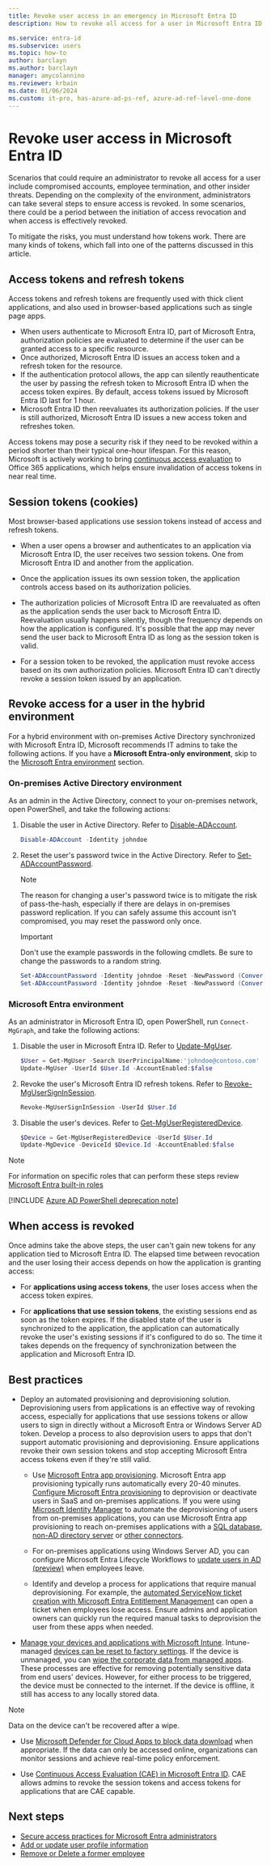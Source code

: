 ```yaml
---
title: Revoke user access in an emergency in Microsoft Entra ID
description: How to revoke all access for a user in Microsoft Entra ID

ms.service: entra-id
ms.subservice: users
ms.topic: how-to
author: barclayn
ms.author: barclayn
manager: amycolannino
ms.reviewer: krbain
ms.date: 01/06/2024
ms.custom: it-pro, has-azure-ad-ps-ref, azure-ad-ref-level-one-done
---
```


# Revoke user access in Microsoft Entra ID

Scenarios that could require an administrator to revoke all access for a user include compromised accounts, employee termination, and other insider threats. Depending on the complexity of the environment, administrators can take several steps to ensure access is revoked. In some scenarios, there could be a period between the initiation of access revocation and when access is effectively revoked.

To mitigate the risks, you must understand how tokens work. There are many kinds of tokens, which fall into one of the patterns discussed in this article.

## Access tokens and refresh tokens

Access tokens and refresh tokens are frequently used with thick client applications, and also used in browser-based applications such as single page apps.

- When users authenticate to Microsoft Entra ID, part of Microsoft Entra, authorization policies are evaluated to determine if the user can be granted access to a specific resource.
- Once authorized, Microsoft Entra ID issues an access token and a refresh token for the resource.
- If the authentication protocol allows, the app can silently reauthenticate the user by passing the refresh token to Microsoft Entra ID when the access token expires. By default, access tokens issued by Microsoft Entra ID last for 1 hour.
- Microsoft Entra ID then reevaluates its authorization policies. If the user is still authorized, Microsoft Entra ID issues a new access token and refreshes token.

Access tokens may pose a security risk if they need to be revoked within a period shorter than their typical one-hour lifespan. For this reason, Microsoft is actively working to bring [continuous access evaluation](~/identity/conditional-access/concept-continuous-access-evaluation.md) to Office 365 applications, which helps ensure invalidation of access tokens in near real time.  

## Session tokens (cookies)

Most browser-based applications use session tokens instead of access and refresh tokens.  

- When a user opens a browser and authenticates to an application via Microsoft Entra ID, the user receives two session tokens. One from Microsoft Entra ID and another from the application.  

- Once the application issues its own session token, the application controls access based on its authorization policies.

- The authorization policies of Microsoft Entra ID are reevaluated as often as the application sends the user back to Microsoft Entra ID. Reevaluation usually happens silently, though the frequency depends on how the application is configured. It's possible that the app may never send the user back to Microsoft Entra ID as long as the session token is valid.

- For a session token to be revoked, the application must revoke access based on its own authorization policies. Microsoft Entra ID can't directly revoke a session token issued by an application.  

## Revoke access for a user in the hybrid environment

For a hybrid environment with on-premises Active Directory synchronized with Microsoft Entra ID, Microsoft recommends IT admins to take the following actions. If you have a **Microsoft Entra-only environment**, skip to the [Microsoft Entra environment](#azure-active-directory-environment) section.


### On-premises Active Directory environment

As an admin in the Active Directory, connect to your on-premises network, open PowerShell, and take the following actions:

1. Disable the user in Active Directory. Refer to [Disable-ADAccount](/powershell/module/activedirectory/disable-adaccount).

    ```PowerShell
    Disable-ADAccount -Identity johndoe  
    ```

2. Reset the user's password twice in the Active Directory. Refer to [Set-ADAccountPassword](/powershell/module/activedirectory/set-adaccountpassword).

    > [!NOTE]
    > The reason for changing a user's password twice is to mitigate the risk of pass-the-hash, especially if there are delays in on-premises password replication. If you can safely assume this account isn't compromised, you may reset the password only once.

    > [!IMPORTANT]
    > Don't use the example passwords in the following cmdlets. Be sure to change the passwords to a random string.

    ```PowerShell
    Set-ADAccountPassword -Identity johndoe -Reset -NewPassword (ConvertTo-SecureString -AsPlainText "p@ssw0rd1" -Force)
    Set-ADAccountPassword -Identity johndoe -Reset -NewPassword (ConvertTo-SecureString -AsPlainText "p@ssw0rd2" -Force)
    ```

<a name='azure-active-directory-environment'></a>

### Microsoft Entra environment

As an administrator in Microsoft Entra ID, open PowerShell, run `Connect-MgGraph`, and take the following actions:

1. Disable the user in Microsoft Entra ID. Refer to [Update-MgUser](/powershell/module/microsoft.graph.users/update-mguser).

    ```PowerShell
    $User = Get-MgUser -Search UserPrincipalName:'johndoe@contoso.com' -ConsistencyLevel eventual
    Update-MgUser -UserId $User.Id -AccountEnabled:$false
    ```

2. Revoke the user's Microsoft Entra ID refresh tokens. Refer to [Revoke-MgUserSignInSession](/powershell/module/microsoft.graph.users.actions/revoke-mgusersigninsession).

    ```PowerShell
    Revoke-MgUserSignInSession -UserId $User.Id
    ```

3. Disable the user's devices. Refer to [Get-MgUserRegisteredDevice](/powershell/module/microsoft.graph.users/get-mguserregistereddevice).

    ```PowerShell
    $Device = Get-MgUserRegisteredDevice -UserId $User.Id 
    Update-MgDevice -DeviceId $Device.Id -AccountEnabled:$false
    ```

>[!NOTE]
> For information on specific roles that can perform these steps review [Microsoft Entra built-in roles](~/identity/role-based-access-control/permissions-reference.md)


[!INCLUDE [Azure AD PowerShell deprecation note](~/../docs/reusable-content/msgraph-powershell/includes/aad-powershell-deprecation-note.md)]

## When access is revoked

Once admins take the above steps, the user can't gain new tokens for any application tied to Microsoft Entra ID. The elapsed time between revocation and the user losing their access depends on how the application is granting access:

- For **applications using access tokens**, the user loses access when the access token expires.

- For **applications that use session tokens**, the existing sessions end as soon as the token expires. If the disabled state of the user is synchronized to the application, the application can automatically revoke the user's existing sessions if it's configured to do so.  The time it takes depends on the frequency of synchronization between the application and Microsoft Entra ID.

## Best practices

- Deploy an automated provisioning and deprovisioning solution. Deprovisioning users from applications is an effective way of revoking access, especially for applications that use sessions tokens or allow users to sign in directly without a Microsoft Entra or Windows Server AD token. Develop a process to also deprovision users to apps that don't support automatic provisioning and deprovisioning. Ensure applications revoke their own session tokens and stop accepting Microsoft Entra access tokens even if they're still valid.

  - Use [Microsoft Entra app provisioning](~/identity/app-provisioning/user-provisioning.md). Microsoft Entra app provisioning typically runs automatically every 20-40 minutes. [Configure Microsoft Entra provisioning](~/identity/saas-apps/tutorial-list.md) to deprovision or deactivate users in SaaS and on-premises applications. If you were using [Microsoft Identity Manager](/microsoft-identity-manager/mim-how-provision-users-adds) to automate the deprovisioning of users from on-premises applications, you can use Microsoft Entra app provisioning to reach on-premises applications with a [SQL database](~/identity/app-provisioning/on-premises-sql-connector-configure.md), [non-AD directory server](~/identity/app-provisioning/on-premises-ldap-connector-configure.md) or [other connectors](~/identity/app-provisioning/on-premises-custom-connector.md).
  - For on-premises applications using Windows Server AD, you can configure Microsoft Entra Lifecycle Workflows to [update users in AD (preview)](~/id-governance/lifecycle-workflow-on-premises.md) when employees leave.
  
  - Identify and develop a process for applications that require manual deprovisioning. For example, the [automated ServiceNow ticket creation with Microsoft Entra Entitlement Management](~/id-governance/entitlement-management-ticketed-provisioning.md) can open a ticket when employees lose access. Ensure admins and application owners can quickly run the required manual tasks to deprovision the user from these apps when needed.
  
- [Manage your devices and applications with Microsoft Intune](/mem/intune/remote-actions/device-management). Intune-managed [devices can be reset to factory settings](/mem/intune/remote-actions/devices-wipe). If the device is unmanaged, you can [wipe the corporate data from managed apps](/mem/intune/apps/apps-selective-wipe). These processes are effective for removing potentially sensitive data from end users' devices. However, for either process to be triggered, the device must be connected to the internet. If the device is offline, it still has access to any locally stored data.

> [!NOTE]
> Data on the device can't be recovered after a wipe.

- Use [Microsoft Defender for Cloud Apps to block data download](/defender-cloud-apps/use-case-proxy-block-session-aad) when appropriate. If the data can only be accessed online, organizations can monitor sessions and achieve real-time policy enforcement.

- Use [Continuous Access Evaluation (CAE) in Microsoft Entra ID](~/identity/conditional-access/concept-continuous-access-evaluation.md). CAE allows admins to revoke the session tokens and access tokens for applications that are CAE capable.  

## Next steps

- [Secure access practices for Microsoft Entra administrators](~/identity/role-based-access-control/security-planning.md)
- [Add or update user profile information](~/fundamentals/how-to-manage-user-profile-info.yml)
- [Remove or Delete a former employee](/microsoft-365/admin/add-users/remove-former-employee)
